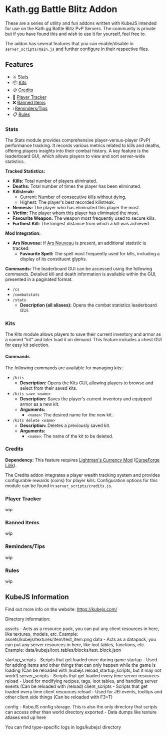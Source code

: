 # Kath.gg Battle Blitz Addon
These are a series of utility and fun addons written with KubeJS intended for use on the Kath.gg Battle Blitz PvP Servers. The community is private but if you have found this and wish to use it for yourself, feel free to.

The addon has several features that you can enable/disable in `server_scripts/main.js` and further configure in their respective files.
## Features
- ⚔️ [Stats](#stats)
- 📦 [Kits](#kits)
- 🪙 [Credits](#credits)
- 🧭 [Player Tracker](#player-tracker)
- ❌ [Banned Items](#banned-items)
- ℹ️ [Reminders/Tips](#reminders-tips)
- 📋 [Rules](#rules)
### Stats
The Stats module provides comprehensive player-versus-player (PvP) performance tracking. It records various metrics related to kills and deaths, offering players insights into their combat history. A key feature is the leaderboard GUI, which allows players to view and sort server-wide statistics.

**Tracked Statistics:**
*   **Kills:** Total number of players eliminated.
*   **Deaths:** Total number of times the player has been eliminated.
*   **Killstreak:**
    *   Current: Number of consecutive kills without dying.
    *   Highest: The player's best recorded killstreak.
*   **Nemesis:** The player who has eliminated this player the most.
*   **Victim:** The player whom this player has eliminated the most.
*   **Favourite Weapon:** The weapon most frequently used to secure kills.
*   **Furthest Kill:** The longest distance from which a kill was achieved.

**Mod Integration:**
*   **Ars Nouveau:** If [Ars Nouveau](https://modrinth.com/mod/ars-nouveau) is present, an additional statistic is tracked:
    *   **Favourite Spell:** The spell most frequently used for kills, including a display of its constituent glyphs.

**Commands:**
The leaderboard GUI can be accessed using the following commands. Detailed kill and death information is available within the GUI, presented in a paginated format.
*   `/cs`
*   `/combatstats`
*   `/stats`
    *   **Description (all aliases):** Opens the combat statistics leaderboard GUI.

### Kits
The Kits module allows players to save their current inventory and armor as a named "kit" and later load it on demand. This feature includes a chest GUI for easy kit selection.
#### Commands
The following commands are available for managing kits:
*   `/kits`
    *   **Description:** Opens the Kits GUI, allowing players to browse and select from their saved kits.
*   `/kits save <name>`
    *   **Description:** Saves the player's current inventory and equipped armor as a new kit.
    *   **Arguments:**
        *   `<name>`: The desired name for the new kit.
*   `/kits delete <name>`
    *   **Description:** Deletes a previously saved kit.
    *   **Arguments:**
        *   `<name>`: The name of the kit to be deleted.
### Credits
**Dependency:** This feature requires [Lightman's Currency Mod](https://modrinth.com/mod/lightmans-currency) ([CurseForge Link](https://www.curseforge.com/minecraft/mc-mods/lightmans-currency)).

The Credits addon integrates a player wealth tracking system and provides configurable rewards (coins) for player kills. Configuration options for this module can be found in `server_scripts/credits.js`.
### Player Tracker
wip
### Banned Items
wip
### Reminders/Tips
wip
### Rules
wip
## KubeJS Information
Find out more info on the website: https://kubejs.com/

Directory information:

assets - Acts as a resource pack, you can put any client resources in here, like textures, models, etc. Example: assets/kubejs/textures/item/test_item.png
data - Acts as a datapack, you can put any server resources in here, like loot tables, functions, etc. Example: data/kubejs/loot_tables/blocks/test_block.json

startup_scripts - Scripts that get loaded once during game startup - Used for adding items and other things that can only happen while the game is loading (Can be reloaded with /kubejs reload_startup_scripts, but it may not work!)
server_scripts - Scripts that get loaded every time server resources reload - Used for modifying recipes, tags, loot tables, and handling server events (Can be reloaded with /reload)
client_scripts - Scripts that get loaded every time client resources reload - Used for JEI events, tooltips and other client side things (Can be reloaded with F3+T)

config - KubeJS config storage. This is also the only directory that scripts can access other than world directory
exported - Data dumps like texture atlases end up here

You can find type-specific logs in logs/kubejs/ directory